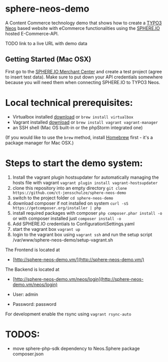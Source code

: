 # sphere-neos-demo

A Content Commerce technology demo that shows how to create a [TYPO3 Neos](http://neos.typo3.org/) based website with eCommerce functionalities using the [SPHERE.IO](http://dev.sphere.io) hosted E-Commerce-API.

TODO link to a live URL with demo data

## Getting Started (Mac OSX)

First go to the [SPHERE.IO Merchant Center](http://admin.sphere.io/) and create a test project (agree to insert test data). Make sure to put down your API credentials somewhere because you will need them when connecting SPHERE.IO to TYPO3 Neos.

# Local technical prerequisites:

 * Virtualbox installed [download](http://www.virtualbox.org/) or `brew install virtualbox`
 * Vagrant installed [download](https://www.vagrantup.com/downloads.html) or `brew install vagrant vagrant-manager`
 * an SSH shell (Mac OS built-in or the phpStorm integrated one)

(If you would like to use the `brew` method, install [Homebrew](http://brew.sh/) first - it's a package manager for Mac OSX.)

# Steps to start the demo system:

 1. Install the vagrant plugin hostsupdater for automatically managing the hosts file with vagrant
	`vagrant plugin install vagrant-hostsupdater`
 1. clone this repository into an empty directory
 	`git clone https://github.com/ct-jensschulze/sphere-neos-demo`
 1. switch to the project folder
 	`cd sphere-neos-demo`
 1. download composer if not installed on system
  	`curl -sS https://getcomposer.org/installer | php`
 1. install required packages with composer
 	`php composer.phar install -o` or with composer installed just `composer install -o`
 1. Add SPHERE.IO credentials to Configuration\Settings.yaml
 1. start the vagrant box
	`vagrant up`
 1. login to the vagrant box using `vagrant ssh` and run the setup script
   /var/www/sphere-neos-demo/setup-vagrant.sh

The Frontend is located at

* [http://sphere-neos-demo.vm/](http://sphere-neos-demo.vm/)

The Backend is located at

 * [http://sphere-neos-demo.vm/neos/login](http://sphere-neos-demo.vm/neos/login)

 * User: admin
 * Password: password

For development enable the rsync using `vagrant rsync-auto`

# TODOS:

 * move sphere-php-sdk dependency to Neos.Sphere package composer.json
